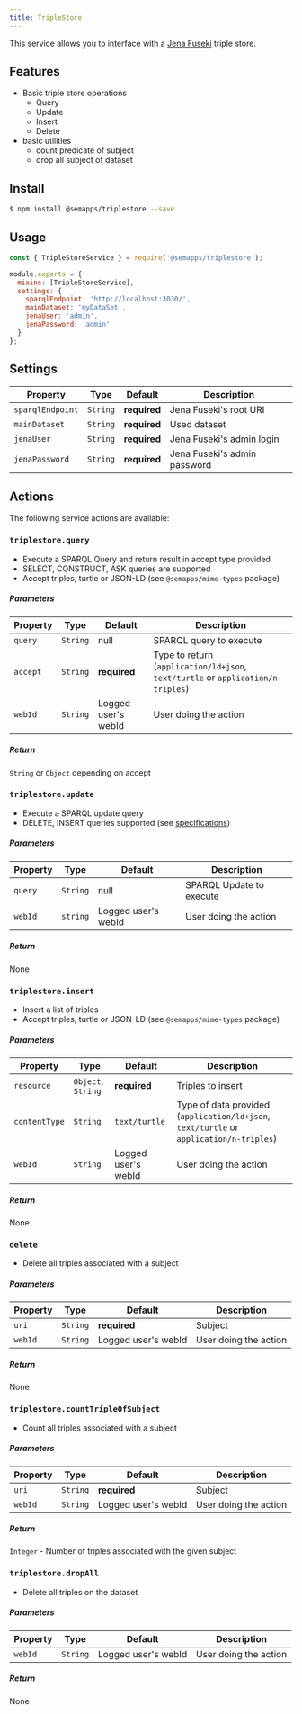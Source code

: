 ```yaml
---
title: TripleStore
---
```


This service allows you to interface with a [Jena Fuseki](https://jena.apache.org/documentation/fuseki2/) triple store.

## Features
* Basic triple store operations
  * Query
  * Update
  * Insert
  * Delete
* basic utilities
  * count predicate of subject
  * drop all subject of dataset

## Install
```bash
$ npm install @semapps/triplestore --save
```

## Usage
```js
const { TripleStoreService } = require('@semapps/triplestore');

module.exports = {
  mixins: [TripleStoreService],
  settings: {
    sparqlEndpoint: 'http://localhost:3030/',
    mainDataset: 'myDataSet',
    jenaUser: 'admin',
    jenaPassword: 'admin'
  }
};
```

## Settings

| Property | Type | Default | Description |
| -------- | ---- | ------- | ----------- |
| `sparqlEndpoint`|`String`|**required** | Jena Fuseki's root URI |
| `mainDataset`|`String`| **required** | Used dataset |
| `jenaUser`| `String` | **required** | Jena Fuseki's admin login |
| `jenaPassword` | `String` | **required** | Jena Fuseki's admin password |

## Actions

The following service actions are available:

### `triplestore.query`
* Execute a SPARQL Query and return result in accept type provided
* SELECT, CONSTRUCT, ASK queries are supported
* Accept triples, turtle or JSON-LD (see `@semapps/mime-types` package)

##### Parameters
| Property | Type | Default | Description |
| -------- | ---- | ------- | ----------- |
| `query` | `String`  | null| SPARQL query to execute |
| `accept` | `String` | **required** | Type to return (`application/ld+json`, `text/turtle` or `application/n-triples`) |
| `webId` | `String` | Logged user's webId | User doing the action |

##### Return
`String` or `Object` depending on accept

### `triplestore.update`
* Execute a SPARQL update query
* DELETE, INSERT queries supported (see [specifications](https://www.w3.org/TR/sparql11-update/))

##### Parameters
| Property | Type | Default | Description |
| -------- | ---- | ------- | ----------- |
| `query` | `String`  | null| SPARQL Update to execute |
| `webId` | `string` | Logged user's webId | User doing the action |

##### Return
None

### `triplestore.insert`
* Insert a list of triples
* Accept triples, turtle or JSON-LD (see `@semapps/mime-types` package)

##### Parameters
| Property | Type | Default | Description |
| -------- | ---- | ------- | ----------- |
| `resource` | `Object`, `String` | **required** | Triples to insert  |
| `contentType` | `String` | `text/turtle` | Type of data provided (`application/ld+json`, `text/turtle` or `application/n-triples`) |
| `webId` | `String` | Logged user's webId | User doing the action |

##### Return
None

### `delete`
*  Delete all triples associated with a subject

##### Parameters
| Property | Type | Default | Description |
| -------- | ---- | ------- | ----------- |
| `uri` | `String`  | **required** | Subject |
| `webId` | `String` | Logged user's webId | User doing the action |

##### Return
None

### `triplestore.countTripleOfSubject`
* Count all triples associated with a subject

##### Parameters
| Property | Type | Default | Description |
| -------- | ---- | ------- | ----------- |
| `uri` | `String`  | **required** | Subject |
| `webId` | `String` | Logged user's webId | User doing the action |

##### Return
`Integer` - Number of triples associated with the given subject

### `triplestore.dropAll`
* Delete all triples on the dataset

##### Parameters
| Property | Type | Default | Description |
| -------- | ---- | ------- | ----------- |
| `webId` | `String` | Logged user's webId | User doing the action |

##### Return
None
